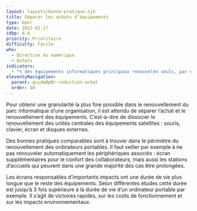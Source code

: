 ```yaml
---
layout: layouts/bonne-pratique.njk
title: Séparer les achats d’équipements
type: bpnr
date: 2022-02-17
idbp: d.4
priority: Prioritaire
difficulty: Facile
who:
  - Direction du numérique
  - Achats
indicators:
  - "% des équipements informatiques principaux renouvelés seuls, par critères : écrans, souris, téléphones portables, unités centrales…"
eleventyNavigation:
  parent: guideBpNr-reduction-achat
  order: 40
---
```


Pour obtenir une granularité la plus fine possible dans le renouvellement du parc informatique d’une organisation, il est attendu de séparer l’achat et le renouvellement des équipements. C’est-à-dire de dissocier le renouvellement des unités centrales des équipements satellites : souris, clavier, écran et disques externes.

Des bonnes pratiques comparables sont à trouver dans le périmètre du renouvellement des ordinateurs portables. Il faut veiller par exemple à ne pas renouveler automatiquement les périphériques associés : écran supplémentaires pour le confort des collaborateurs, mais aussi les stations d’accueils qui peuvent dans une grande majorité des cas être prolongées.

Les écrans responsables d’importants impacts ont une durée de vie plus longue que le reste des équipements. Selon différentes études cette durée est jusqu’à 3 fois supérieure à la durée de vie d’un ordinateur portable par exemple. Il s’agit de victoires rapides, sur les coûts de fonctionnement et sur les impacts environnementaux.
